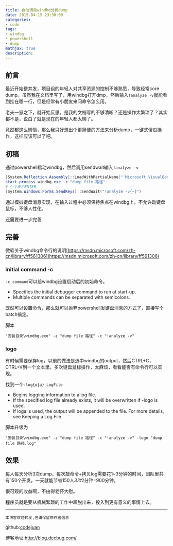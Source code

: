 ```yaml
---
title: 自动调用windbg分析dump
date: 2015-04-15 23:30:09
categories:
- code
tags: 
- windbg
- powershell
- dump
mathjax: true
description:
---
```


## 前言

最近开始整并发，项目组的年轻人对共享资源的控制不够熟悉，导致经常core dump。虽然我在文档里写了，用windbg打开dmp，然后输入`!analyze -v`就能看到挂在哪一行，但是经常有小朋友来问命令怎么用。

老夫一怒之下，就开始反思。是我的文档写的不够清晰？还是操作太繁琐了？其实都不是，说白了就是现在的年轻人都太懒了。

竟然都这么懒惰，那么我只好想出个更简便的方法来分析dump，一键式傻瓜操作，这样应该可以了吧。

<!--more-->

## 初稿

通过powershell启动windbg，然后调用sendwait输入`!analyze -v`

``` powershell
[System.Reflection.Assembly]::LoadWithPartialName("'Microsoft.VisualBasic")
start-process windbg.exe -z "dump file 路径"
# {~}表示ENTER 
[System.Windows.Forms.SendKeys]::SendWait("!analyze -v{~}")
```

通过模拟键盘消息实现，在输入过程中必须保持焦点在windbg上，不允许动键盘鼠标，不够人性化。

还需要进一步完善


## 完善

微软关于windbg命令行的说明[https://msdn.microsoft.com/zh-cn/library/ff561306](https://msdn.microsoft.com/zh-cn/library/ff561306)


### initial command -c

`-c command`可以给windbg设置启动后的初始命令。

- Specifies the initial debugger command to run at start-up. 
- Multiple commands can be separated with semicolons.

既然可以设置命令，那么就可以抛弃powershell发键盘消息的方式了，直接写个batch搞定。

脚本

``` batch
"安装目录\windbg.exe" -z "dump file 路径" -c "!analyze -v"
```


### logo

有时候需要保存log，以前的做法是选中windbg的output，然后CTRL+C，CTRL+V到一个文本里。多次键盘鼠标操作，太麻烦，看看能否有命令行可以实现。

找到一个`-log{o|a} LogFile`

- Begins logging information to a log file. 
- If the specified log file already exists, it will be overwritten if -logo is used. 
- If loga is used, the output will be appended to the file. For more details, see Keeping a Log File.

脚本升级为

``` batch
"安装目录\windbg.exe" -z "dump file 路径" -c "!analyze -v" -logo "dump file 路径.log"
```


## 效果

每人每天分析3次dump，每次敲命令+拷贝log需要花1~3分钟的时间，团队里共有150个开发，一天就能节省150人*3次*2分钟=900分钟。

很可观的收益啊，不由得老怀大慰。

程序员就是要从机械繁琐的工作中超脱出来，投入到更有意义的事情上去。

-----------------------

`本博客欢迎转发,但请保留原作者信息`

github:[codejuan](https://github.com/CodeJuan)

博客地址:http://blog.decbug.com/

